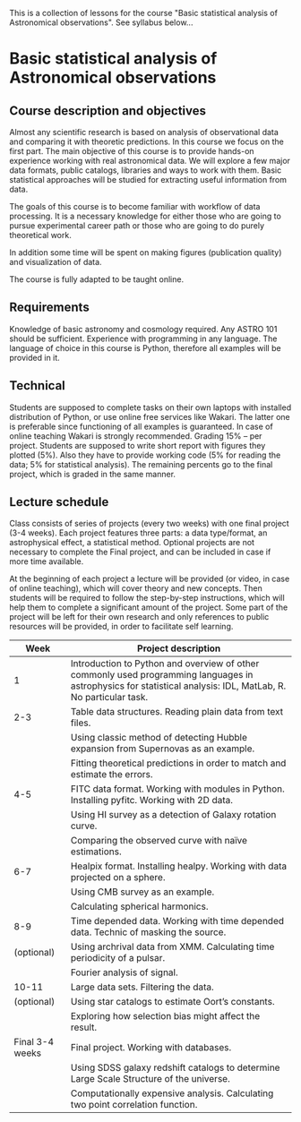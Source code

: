 This is a collection of lessons for the course "Basic statistical analysis of Astronomical observations". See syllabus below...

# Basic statistical analysis of Astronomical observations #

## Course description and objectives ##

Almost any scientific research is based on analysis of observational data and comparing it with theoretic predictions. In this course we focus on the first part. The main objective of this course is to provide hands-on experience working with real astronomical data. We will explore a few major data formats, public catalogs, libraries and ways to work with them. Basic statistical approaches will be studied for extracting useful information from data.

The goals of this course is to become familiar with workflow of data processing. It is a necessary knowledge for either those who are going to pursue experimental career path or those who are going to do purely theoretical work.

In addition some time will be spent on making figures (publication quality) and visualization of data.

The course is fully adapted to be taught online.

## Requirements ##

Knowledge of basic astronomy and cosmology required. Any ASTRO 101 should be sufficient.
Experience with programming in any language. The language of choice in this course is Python, therefore all examples will be provided in it.

## Technical ##

Students are supposed to complete tasks on their own laptops with installed distribution of Python, or use online free services like Wakari. The latter one is preferable since functioning of all examples is guaranteed. In case of online teaching Wakari is strongly recommended.
Grading
15% – per project. Students are supposed to write short report with figures they plotted (5%). Also they have to provide working code (5% for reading the data; 5% for statistical analysis).
The remaining percents go to the final project, which is graded in the same manner.

## Lecture schedule ##

Class consists of series of projects (every two weeks) with one final project (3-4 weeks). Each project features three parts: a data type/format, an astrophysical effect, a statistical method. Optional projects are not necessary to complete the Final project, and can be included in case if more time available.

At the beginning of each project a lecture will be provided (or video, in case of online teaching), which will cover theory and new concepts. Then students will be required to follow the step-by-step instructions, which will help them to complete a significant amount of the project. Some part of the project will be left for their own research and only references to public resources will be provided, in order to facilitate self learning.

| Week | Project description |
|-----------------|----------------------------------------------------------------------------------------------------------------------------------------------------------------|
| 1 | Introduction to Python and overview of other commonly used programming languages in astrophysics for statistical analysis: IDL, MatLab, R. No particular task. |
| 2-3 | Table data structures. Reading plain data from text files.                                                                                                                                                               |
|    | Using classic method of detecting Hubble expansion from Supernovas as an example.                                                                                                                                        |
|    | Fitting theoretical predictions in order to match and estimate the errors.                                                                                                                                               |
| 4-5 | FITC data format. Working with modules in Python. Installing pyfitc. Working with 2D data.                                                                                                                |
|    | Using HI survey as a detection of Galaxy rotation curve.                                                                                                                                                  |
|    | Comparing the observed curve with naïve estimations.                                                                                                                                                      |
| 6-7 | Healpix format. Installing healpy. Working with data projected on a sphere. |
|  | Using CMB survey as an example. |
|  | Calculating spherical harmonics. |
| 8-9 | Time depended data. Working with time depended data. Technic of masking the source. |
| (optional) | Using archrival data from XMM. Calculating time periodicity of a pulsar. |
|  | Fourier analysis of signal. |
| 10-11 | Large data sets. Filtering the data. |
| (optional) | Using star catalogs to estimate Oort’s constants. |
|  | Exploring how selection bias might affect the result. |
| Final 3-4 weeks | Final project. Working with databases. |
|  | Using SDSS galaxy redshift catalogs to determine Large Scale Structure of the universe. |
|  | Computationally expensive analysis. Calculating two point correlation function. |